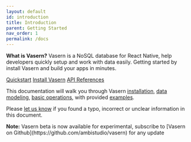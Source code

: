 ```yaml
---
layout: default
id: introduction
title: Introduction
parent: Getting Started
nav_order: 1
permalink: /docs
---
```


<div class="block__msg info">

<!-- <h3 class="title">What is Vasern?</h3> -->

<p>
    <strong>What is Vasern?</strong>
    Vasern is a NoSQL database for React Native, help developers quickly setup
    and work with data easily. Getting started by install Vasern and build your apps in minutes.
</p>

<div class="button__flex">
<span class="button btn__info btn__sm">
    <a href="{% link docs/getting-started/quickstart.md %}">Quickstart</a>
</span>
<span class="button btn__info btn__sm">
    <a href="{% link docs/getting-started/install-vasern.md %}">Install Vasern</a>
</span>
<span class="button btn__info btn__sm">
    <a href="{% link api.md %}">API References</a>
</span>
</div>
</div>

This documentation will walk you through Vasern [installation](install-vasern.md), 
[data modeling](database-and-collection/data-model.md), [basic operations](basic-crud-operations.md), with provided [examples](examples/todo-example.md).

Please [let us know](support-and-feedback.md) if you found a typo, incorrect or unclear information in this document.


<p class="block__msg warning" markdown="1">
<b>Note:</b> Vasern beta is now available for experimental, subscribe to [Vasern on Github](https://github.com/ambistudio/vasern) for any update
</p>